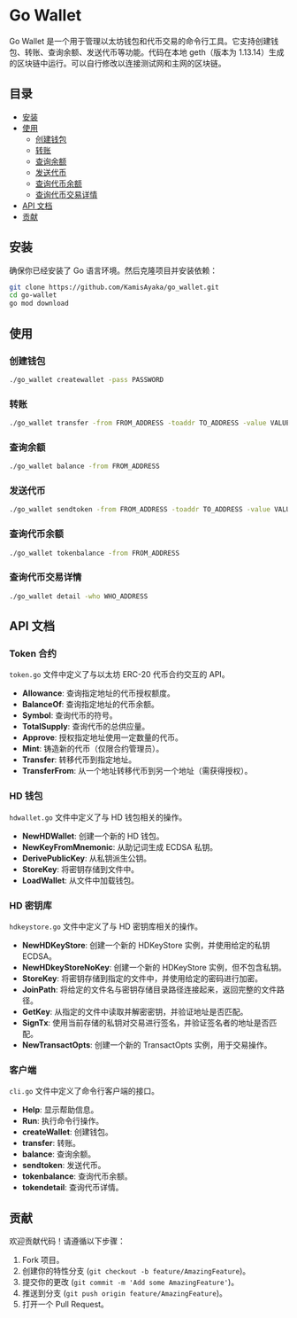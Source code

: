 # Go Wallet

Go Wallet 是一个用于管理以太坊钱包和代币交易的命令行工具。它支持创建钱包、转账、查询余额、发送代币等功能。代码在本地 geth（版本为 1.13.14）生成的区块链中运行。可以自行修改以连接测试网和主网的区块链。

## 目录

- [安装](#安装)
- [使用](#使用)
  - [创建钱包](#创建钱包)
  - [转账](#转账)
  - [查询余额](#查询余额)
  - [发送代币](#发送代币)
  - [查询代币余额](#查询代币余额)
  - [查询代币交易详情](#查询代币交易详情)
- [API 文档](#api-文档)
- [贡献](#贡献)

## 安装

确保你已经安装了 Go 语言环境。然后克隆项目并安装依赖：

```bash
git clone https://github.com/KamisAyaka/go_wallet.git
cd go-wallet
go mod download
```

## 使用

### 创建钱包

```bash
./go_wallet createwallet -pass PASSWORD
```

### 转账

```bash
./go_wallet transfer -from FROM_ADDRESS -toaddr TO_ADDRESS -value VALUE
```

### 查询余额

```bash
./go_wallet balance -from FROM_ADDRESS
```

### 发送代币

```bash
./go_wallet sendtoken -from FROM_ADDRESS -toaddr TO_ADDRESS -value VALUE
```

### 查询代币余额

```bash
./go_wallet tokenbalance -from FROM_ADDRESS
```

### 查询代币交易详情

```bash
./go_wallet detail -who WHO_ADDRESS
```

## API 文档

### Token 合约

`token.go` 文件中定义了与以太坊 ERC-20 代币合约交互的 API。

- **Allowance**: 查询指定地址的代币授权额度。
- **BalanceOf**: 查询指定地址的代币余额。
- **Symbol**: 查询代币的符号。
- **TotalSupply**: 查询代币的总供应量。
- **Approve**: 授权指定地址使用一定数量的代币。
- **Mint**: 铸造新的代币（仅限合约管理员）。
- **Transfer**: 转移代币到指定地址。
- **TransferFrom**: 从一个地址转移代币到另一个地址（需获得授权）。

### HD 钱包

`hdwallet.go` 文件中定义了与 HD 钱包相关的操作。

- **NewHDWallet**: 创建一个新的 HD 钱包。
- **NewKeyFromMnemonic**: 从助记词生成 ECDSA 私钥。
- **DerivePublicKey**: 从私钥派生公钥。
- **StoreKey**: 将密钥存储到文件中。
- **LoadWallet**: 从文件中加载钱包。

### HD 密钥库

`hdkeystore.go` 文件中定义了与 HD 密钥库相关的操作。

- **NewHDKeyStore**: 创建一个新的 HDKeyStore 实例，并使用给定的私钥 ECDSA。
- **NewHDkeyStoreNoKey**: 创建一个新的 HDKeyStore 实例，但不包含私钥。
- **StoreKey**: 将密钥存储到指定的文件中，并使用给定的密码进行加密。
- **JoinPath**: 将给定的文件名与密钥存储目录路径连接起来，返回完整的文件路径。
- **GetKey**: 从指定的文件中读取并解密密钥，并验证地址是否匹配。
- **SignTx**: 使用当前存储的私钥对交易进行签名，并验证签名者的地址是否匹配。
- **NewTransactOpts**: 创建一个新的 TransactOpts 实例，用于交易操作。

### 客户端

`cli.go` 文件中定义了命令行客户端的接口。

- **Help**: 显示帮助信息。
- **Run**: 执行命令行操作。
- **createWallet**: 创建钱包。
- **transfer**: 转账。
- **balance**: 查询余额。
- **sendtoken**: 发送代币。
- **tokenbalance**: 查询代币余额。
- **tokendetail**: 查询代币详情。

## 贡献

欢迎贡献代码！请遵循以下步骤：

1. Fork 项目。
2. 创建你的特性分支 (`git checkout -b feature/AmazingFeature`)。
3. 提交你的更改 (`git commit -m 'Add some AmazingFeature'`)。
4. 推送到分支 (`git push origin feature/AmazingFeature`)。
5. 打开一个 Pull Request。
